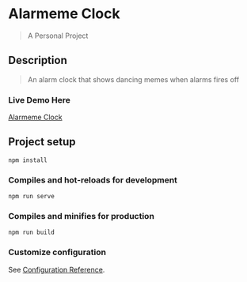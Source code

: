 # Alarmeme Clock

> A Personal Project

## Description

> An alarm clock that shows dancing memes when alarms fires off

### Live Demo Here

[Alarmeme Clock](https://alarmeme-clock.netlify.app/)

## Project setup

```
npm install
```

### Compiles and hot-reloads for development

```
npm run serve
```

### Compiles and minifies for production

```
npm run build
```

### Customize configuration

See [Configuration Reference](https://cli.vuejs.org/config/).
